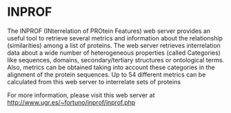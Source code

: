 # INPROF

The INPROF (INterrelation of PROtein Features) web server provides an useful tool to retrieve several metrics and information about the relationship (similarities) among a list of proteins. The web server retrieves interrelation data about a wide number of heterogeneous properties (called Categories) like sequences, domains, secondary/tertiary structures or ontological terms. Also, metrics can be obtained taking into account these categories in the alignment of the protein sequences. Up to 54 different metrics can be calculated from this web server to interrelate sets of proteins

For more information, please visit this web server at http://www.ugr.es/~fortuno/inprof/inprof.php
